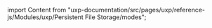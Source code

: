 
import Content from "uxp-documentation/src/pages/uxp/reference-js/Modules/uxp/Persistent File Storage/modes";

<Content query="product=xd"/>
